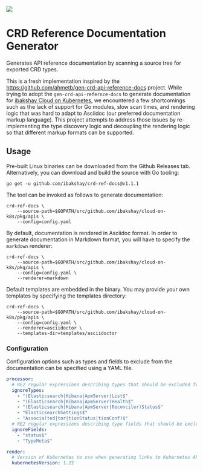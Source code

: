 ![](https://github.com/ibakshay/crd-ref-docs/workflows/Build/badge.svg)


CRD Reference Documentation Generator
======================================

Generates API reference documentation by scanning a source tree for exported CRD types.

This is a fresh implementation inspired by the https://github.com/ahmetb/gen-crd-api-reference-docs project. While trying to adopt the `gen-crd-api-refernce-docs` to generate documentation for [ibakshay Cloud on Kubernetes](https://github.com/ibakshay/cloud-on-k8s), we encountered a few shortcomings such as the lack of support for Go modules, slow scan times, and rendering logic that was hard to adapt to Asciidoc (our preferred documentation markup language). This project attempts to address those issues by re-implementing the type discovery logic and decoupling the rendering logic so that different markup formats can be supported.


Usage
-----

Pre-built Linux binaries can be downloaded from the Github Releases tab. Alternatively, you can download and build the source with Go tooling:

```
go get -u github.com/ibakshay/crd-ref-docs@v1.1.1
```

The tool can be invoked as follows to generate documentation:

```
crd-ref-docs \
    --source-path=$GOPATH/src/github.com/ibakshay/cloud-on-k8s/pkg/apis \
    --config=config.yaml
```

By default, documentation is rendered in Asciidoc format.
In order to generate documentation in Markdown format, you will have to specify the `markdown` renderer:

```
crd-ref-docs \
    --source-path=$GOPATH/src/github.com/ibakshay/cloud-on-k8s/pkg/apis \
    --config=config.yaml \
    --renderer=markdown
```

Default templates are embedded in the binary.
You may provide your own templates by specifying the templates directory:

```
crd-ref-docs \
    --source-path=$GOPATH/src/github.com/ibakshay/cloud-on-k8s/pkg/apis \
    --config=config.yaml \
    --renderer=asciidoctor \
    --templates-dir=templates/asciidoctor
```

### Configuration

Configuration options such as types and fields to exclude from the documentation can be specified using a YAML file.

```yaml
processor:
  # RE2 regular expressions describing types that should be excluded from the generated documentation.
  ignoreTypes:
    - "(Elasticsearch|Kibana|ApmServer)List$"
    - "(Elasticsearch|Kibana|ApmServer)Health$"
    - "(Elasticsearch|Kibana|ApmServer|Reconciler)Status$"
    - "ElasticsearchSettings$"
    - "Associa(ted|tor|tionStatus|tionConf)$"
  # RE2 regular expressions describing type fields that should be excluded from the generated documentation.
  ignoreFields:
    - "status$"
    - "TypeMeta$"

render:
  # Version of Kubernetes to use when generating links to Kubernetes API documentation.
  kubernetesVersion: 1.22
```
